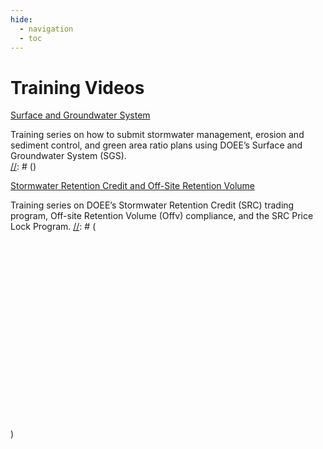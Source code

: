 ```yaml
---
hide:
  - navigation
  - toc
---
```

# Training Videos

[Surface and Groundwater System](https://www.youtube.com/playlist?list=PLwVWUpQJ7PLgkX7IwxgJlYh3hS711tizf)

Training series on how to submit stormwater management, erosion and sediment control, and green area ratio plans using DOEE’s Surface and Groundwater System (SGS).  
[//]: # (<head>)

[//]: # (    <script src= "../../javascript/externalDOEELinks.js"></script>)

[//]: # (</head>)

[//]: # (<iframe id = "myFrame" width="560" height="315" title="YouTube video player" frameborder="0" allow="accelerometer; autoplay; clipboard-write; encrypted-media; gyroscope; picture-in-picture; web-share" allowfullscreen></iframe>)

[//]: # (<script>)

[//]: # (      // Set the src attribute of the iframe to the value of the global variable)

[//]: # (        document.getElementById&#40;"myFrame"&#41;.src = myLinks.surface_and_groundwater_system_training;)

[//]: # (</script>)


[Stormwater Retention Credit and Off-Site Retention Volume](https://www.youtube.com/playlist?list=PLwVWUpQJ7PLgkX7IwxgJlYh3hS711tizf)

Training series on DOEE’s Stormwater Retention Credit (SRC) trading program, Off-site Retention Volume (Offv) compliance, and the SRC Price Lock Program.
[//]: # (<iframe id = "myFrame2" width="560" height="315" title="YouTube video player" frameborder="0" allow="accelerometer; autoplay; clipboard-write; encrypted-media; gyroscope; picture-in-picture; web-share" allowfullscreen></iframe>)

[//]: # (<script>)

[//]: # (      // Set the src attribute of the iframe to the value of the global variable)

[//]: # (        document.getElementById&#40;"myFrame2"&#41;.src = myLinks.stormwater_retention_credit_trading_and_offv;)

[//]: # (</script>)
